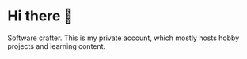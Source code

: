 # Hi there :wave:

Software crafter. This is my private account, which mostly hosts hobby projects and learning content.
